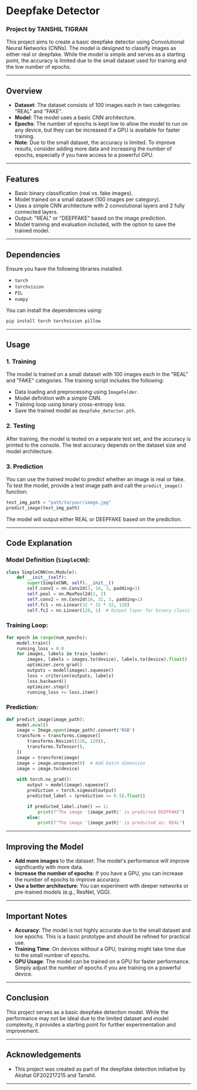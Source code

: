 
# Deepfake Detector

### Project by TANSHIL TIGRAN  

This project aims to create a basic deepfake detector using Convolutional Neural Networks (CNNs). The model is designed to classify images as either real or deepfake. While the model is simple and serves as a starting point, the accuracy is limited due to the small dataset used for training and the low number of epochs.

---

## Overview
- **Dataset**: The dataset consists of 100 images each in two categories: "REAL" and "FAKE".
- **Model**: The model uses a basic CNN architecture.
- **Epochs**: The number of epochs is kept low to allow the model to run on any device, but they can be increased if a GPU is available for faster training.
- **Note**: Due to the small dataset, the accuracy is limited. To improve results, consider adding more data and increasing the number of epochs, especially if you have access to a powerful GPU.

---

## Features
- Basic binary classification (real vs. fake images).
- Model trained on a small dataset (100 images per category).
- Uses a simple CNN architecture with 2 convolutional layers and 2 fully connected layers.
- Output: "REAL" or "DEEPFAKE" based on the image prediction.
- Model training and evaluation included, with the option to save the trained model.

---

## Dependencies
Ensure you have the following libraries installed:
- `torch`
- `torchvision`
- `PIL`
- `numpy`

You can install the dependencies using:

```bash
pip install torch torchvision pillow
```

---

## Usage

### 1. Training
The model is trained on a small dataset with 100 images each in the "REAL" and "FAKE" categories. The training script includes the following:
- Data loading and preprocessing using `ImageFolder`.
- Model definition with a simple CNN.
- Training loop using binary cross-entropy loss.
- Save the trained model as `deepfake_detector.pth`.

### 2. Testing
After training, the model is tested on a separate test set, and the accuracy is printed to the console. The test accuracy depends on the dataset size and model architecture.

### 3. Prediction
You can use the trained model to predict whether an image is real or fake. To test the model, provide a test image path and call the `predict_image()` function:

```python
test_img_path = "path/to/your/image.jpg"
predict_image(test_img_path)
```

The model will output either REAL or DEEPFAKE based on the prediction.

---

## Code Explanation

### Model Definition (`SimpleCNN`):

```python
class SimpleCNN(nn.Module):
    def __init__(self):
        super(SimpleCNN, self).__init__()
        self.conv1 = nn.Conv2d(3, 16, 3, padding=1)
        self.pool = nn.MaxPool2d(2, 2)
        self.conv2 = nn.Conv2d(16, 32, 3, padding=1)
        self.fc1 = nn.Linear(32 * 32 * 32, 128)
        self.fc2 = nn.Linear(128, 1)  # Output layer for binary classification
```

### Training Loop:

```python
for epoch in range(num_epochs):
    model.train()
    running_loss = 0.0
    for images, labels in train_loader:
        images, labels = images.to(device), labels.to(device).float()
        optimizer.zero_grad()
        outputs = model(images).squeeze()
        loss = criterion(outputs, labels)
        loss.backward()
        optimizer.step()
        running_loss += loss.item()
```

### Prediction:

```python
def predict_image(image_path):
    model.eval()
    image = Image.open(image_path).convert('RGB')
    transform = transforms.Compose([
        transforms.Resize((128, 128)),
        transforms.ToTensor(),
    ])
    image = transform(image)
    image = image.unsqueeze(0)  # Add batch dimension
    image = image.to(device)
    
    with torch.no_grad():
        output = model(image).squeeze()
        prediction = torch.sigmoid(output)
        predicted_label = (prediction >= 0.5).float()

        if predicted_label.item() == 1:
            print(f"The image '{image_path}' is predicted DEEPFAKE")
        else:
            print(f"The image '{image_path}' is predicted as: REAL")
```

---

## Improving the Model
- **Add more images** to the dataset: The model's performance will improve significantly with more data.
- **Increase the number of epochs**: If you have a GPU, you can increase the number of epochs to improve accuracy.
- **Use a better architecture**: You can experiment with deeper networks or pre-trained models (e.g., ResNet, VGG).

---

## Important Notes
- **Accuracy**: The model is not highly accurate due to the small dataset and low epochs. This is a basic prototype and should be refined for practical use.
- **Training Time**: On devices without a GPU, training might take time due to the small number of epochs.
- **GPU Usage**: The model can be trained on a GPU for faster performance. Simply adjust the number of epochs if you are training on a powerful device.

---

## Conclusion
This project serves as a basic deepfake detection model. While the performance may not be ideal due to the limited dataset and model complexity, it provides a starting point for further experimentation and improvement.

---

## Acknowledgements
- This project was created as part of the deepfake detection initiative by Akshat GF202217215 and Tanshil.

---
